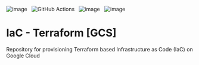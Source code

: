 ![image](https://img.shields.io/badge/GitHub-100000?style=for-the-badge&logo=github&logoColor=white) &nbsp;
![GitHub Actions](https://img.shields.io/badge/github%20actions-%232671E5.svg?style=for-the-badge&logo=githubactions&logoColor=white) &nbsp;
![image](https://img.shields.io/badge/Terraform-018749?style=for-the-badge&logo=terraform&logoColor=white) &nbsp;
![image](https://img.shields.io/badge/Google_Cloud-4285F4?style=for-the-badge&logo=google-cloud&logoColor=white)


# IaC - Terraform [GCS]
Repository for provisioning Terraform based Infrastructure as Code (IaC) on Google Cloud
